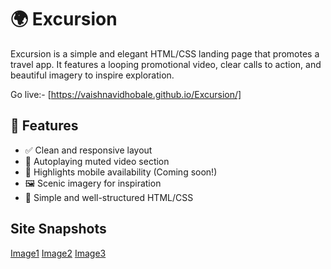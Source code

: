 # 🌍 Excursion

Excursion is a simple and elegant HTML/CSS landing page that promotes a travel app. It features a looping promotional video, clear calls to action, and beautiful imagery to inspire exploration.

Go live:- [https://vaishnavidhobale.github.io/Excursion/]

## 🚀 Features

- ✅ Clean and responsive layout
- 🎥 Autoplaying muted video section
- 📱 Highlights mobile availability (Coming soon!)
- 🖼️ Scenic imagery for inspiration
- 📎 Simple and well-structured HTML/CSS

## Site Snapshots
[Image1](./assets/img_1.png)
[Image2](./assets/img_2.png)
[Image3](./assets/img_3.png)
